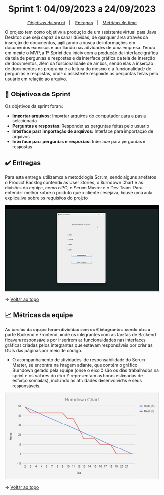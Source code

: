 <span id="topo">

<h1 align="center">Sprint 1: 04/09/2023 a 24/09/2023</h1>

<p align="center">
    <a href="#objetivos">Objetivos da sprint</a> &nbsp |&nbsp &nbsp
    <a href="#entregas">Entregas</a> &nbsp |&nbsp &nbsp
    <a href="#metricas">Métricas do time</a>
</p>


O projeto tem como objetivo a produção de um assistente virtual para Java Desktop que seja capaz de sanar dúvidas, de qualquer área através da inserção de documentos, agilizando a busca de informações em documentos extensos e auxiliando nas atividades de uma empresa. Tendo em mente o MVP, a 1º Sprint deu início com a produção da interface gráfica da tela de perguntas e respostas e da interface gráfica da tela de inserção de documentos, além da funcionalidade de ambos, sendo elas a inserção de documentos no programa e a leitura do mesmo e a funcionalidade de perguntas e respostas, onde o assistente responde as perguntas feitas pelo usuário em relação ao arquivo.

<span id="objetivos">

## 🎯 Objetivos da Sprint

Os objetivos da sprint foram:
- **Importar arquivos:** Importar arquivos do computador para a pasta selecionada
- **Perguntas e respostas:** Responder as perguntas feitas pelo usuário
- **Interface para importação de arquivos:** Interface para importação de arquivos
- **Interface para perguntas e respostas:** Interface para perguntas e respostas

<span id="entregas">

## ✔️ Entregas

Para esta entrega, utilizamos a metodologia Scrum, sendo alguns artefatos o Product Backlog contendo as User Stories, o Burndown Chart e as divisões da equipe, como o PO, o Scrum Master e o Dev Team.
Para entender melhor sobre o produto que o cliente desejava, houve uma aula explicativa sobre os requisitos do projeto

<div align="center">
    
![Gif Sprint 1](./sprint1.gif)
</div>

→ [Voltar ao topo](#topo)

<span id="metricas">

## 📈 Métricas da equipe
As tarefas da equipe foram divididas com os 6 integrantes, sendo elas a parte Backend e Frontend, onde os integrantes com as tarefas de Backend ficavam responsáveis por inserirem as funcionalidades nas interfaces gráficas criadas pelos integrantes que estavam responsáveis por criar as GUIs das páginas por meio de código.
- O acompanhamento de atividades, de responsabilidade do Scrum Master, se encontra na imagem adiante, que contém o gráfico Burndown gerado pela equipe (onde o eixo X são os dias trabalhados na sprint e os valores do eixo Y representam as horas estimadas de esforço somadas), incluindo as atividades desenvolvidas e seus responsáveis.

<div align="center">

![Burndown](./burndown_sprint1.jpeg)
</div>
  
→ [Voltar ao topo](#topo)
